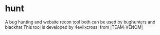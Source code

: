 # hunt
A bug hunting and website recon tool both can be used  by bughunters and blackhat
This tool is developed  by 4evilxcrossi from |TEAM-VENOM|

